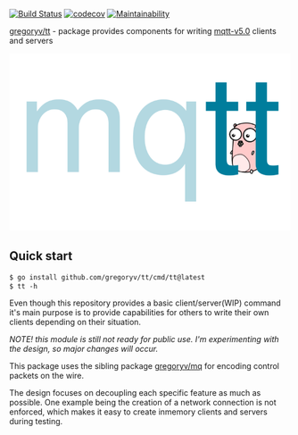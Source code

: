 [![Build Status](https://app.travis-ci.com/gregoryv/tt.svg?branch=main)](https://app.travis-ci.com/gregoryv/tt)
[![codecov](https://codecov.io/gh/gregoryv/tt/branch/main/graph/badge.svg)](https://codecov.io/gh/gregoryv/tt)
[![Maintainability](https://api.codeclimate.com/v1/badges/fdf6273e87ed5324b6a2/maintainability)](https://codeclimate.com/github/gregoryv/tt/maintainability)

[gregoryv/tt](https://pkg.go.dev/github.com/gregoryv/tt) - package provides components for writing [mqtt-v5.0](https://docs.oasis-open.org/mqtt/mqtt/v5.0/os/mqtt-v5.0-os.html) clients and servers

<img src="./etc/logo.svg" />

## Quick start

    $ go install github.com/gregoryv/tt/cmd/tt@latest
    $ tt -h

Even though this repository provides a basic client/server(WIP) command
it's main purpose is to provide capabilities for others to write their
own clients depending on their situation.

*NOTE! this module is still not ready for public use. I'm
experimenting with the design, so major changes will occur.*

This package uses the sibling package
[gregoryv/mq](https://github.com/gregoryv/mq) for encoding control
packets on the wire.

The design focuses on decoupling each specific feature as much as
possible.  One example being the creation of a network connection is
not enforced, which makes it easy to create inmemory clients and
servers during testing.
